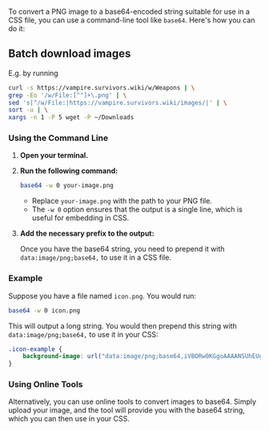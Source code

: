 To convert a PNG image to a base64-encoded string suitable for use in a CSS file, you can use a command-line tool like `base64`. Here's how you can do it:

## Batch download images

E.g. by running

```bash
curl -s https://vampire.survivors.wiki/w/Weapons | \
grep -Eo '/w/File:[^"]+\.png' | \
sed 's|^/w/File:|https://vampire.survivors.wiki/images/|' | \
sort -u | \
xargs -n 1 -P 5 wget -P ~/Downloads
```


### Using the Command Line

1. **Open your terminal.**

2. **Run the following command:**

   ```bash
   base64 -w 0 your-image.png
   ```

   - Replace `your-image.png` with the path to your PNG file.
   - The `-w 0` option ensures that the output is a single line, which is useful for embedding in CSS.

3. **Add the necessary prefix to the output:**

   Once you have the base64 string, you need to prepend it with `data:image/png;base64,` to use it in a CSS file.

### Example

Suppose you have a file named `icon.png`. You would run:

```bash
base64 -w 0 icon.png
```

This will output a long string. You would then prepend this string with `data:image/png;base64,` to use it in your CSS:

```css
.icon-example {
    background-image: url("data:image/png;base64,iVBORw0KGgoAAAANSUhEUgAAADYAAAA6BAMAAAAJqbeVAAAABGdBTUEAALG...");
}
```

### Using Online Tools

Alternatively, you can use online tools to convert images to base64. Simply upload your image, and the tool will provide you with the base64 string, which you can then use in your CSS.
